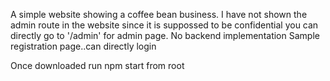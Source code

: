 A simple website showing a coffee bean business.
I have not shown the admin route in the website since it is suppossed to be confidential
you can directly go to '/admin' for admin page.
No backend implementation
Sample registration page..can directly login

Once downloaded run npm start from root
